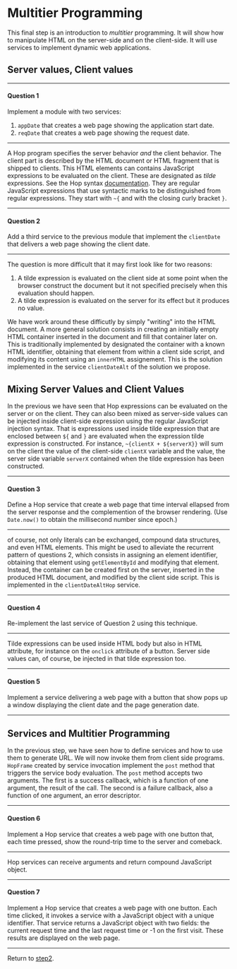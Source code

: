 Multitier Programming
=====================

This final step is an introduction to *multitier* programming. It will show
how to manipulate HTML on the server-side and on the client-side. It will
use services to implement dynamic web applications.


Server values, Client values
----------------------------

*****************************************************************************
#### Question 1 ####

Implement a module with two services:

  1. `appDate` that creates a web page showing the application start date.
  1. `reqDate` that creates a web page showing the request date.
*****************************************************************************

A Hop program specifies the server behavior *and* the client behavior.
The client part is described by the HTML document or HTML fragment that
is shipped to clients. This HTML elements can contains JavaScript expressions
to be evaluated on the client. These are designated as *tilde* expressions.
See the Hop syntax [documentation](http://localhost:8080/usr/local/share/doc/hop/3.2.0-pre1/00-syntax.html). They are regular JavaScript expressions
that use syntactic marks to be distinguished from regular expressions.
They start with `~{` and with the closing curly bracket `}`.

*****************************************************************************
#### Question 2 ####

Add a third service to the previous module that implement the `clientDate`
that delivers a web page showing the client date.
*****************************************************************************

The question is more difficult that it may first look like for two
reasons:
  1. A tilde expression is evaluated on the client side at some point when the
 browser construct the document but it not specified precisely when
 this evaluation should happen.
  2. A tilde expression is evaluated on the server for its effect but it
 produces no value.

We have work around these difficutly by simply "writing" into the HTML
document. A more general solution consists in creating an initially
empty HTML container inserted in the document and fill that container
later on. This is traditionally implemented by designated the container
with a known HTML identifier, obtaining that element from within a client
side script, and modifying its content using an `innerHTML` assignement.
This is the solution implemented in the service `clientDateAlt` of
the solution we propose.


Mixing Server Values and Client Values
--------------------------------------

In the previous we have seen that Hop expressions can be evaluated on
the server or on the client. They can also been mixed as server-side
values can be injected inside client-side expression using the regular
JavaScript injection syntax. That is expressions used inside tilde
expression that are enclosed between `${` and `}` are evaluated when
the expression tilde expression is constructed. For instance,
`~{clientX + ${serverX}}` will sum on the client the value of the
client-side `clientX` variable and the value, the server side variable
`serverX` contained when the tilde expression has been constructed.

*****************************************************************************
#### Question 3 ####

Define a Hop service that create a web page that time interval ellapsed
from the server response and the complemention of the browser rendering.
(Use `Date.now()` to obtain the millisecond number since epoch.)
*****************************************************************************

of course, not only literals can be exchanged, compound data
structures, and even HTML elements. This might be used to alleviate
the recurrent pattern of questions 2, which consists in assigning an
element identifier, obtaining that element using `getElementById` and
modifying that element. Instead, the container can be created first on
the server, inserted in the produced HTML document, and modified by
the client side script. This is implemented in the `clientDateAltHop`
service.

*****************************************************************************
#### Question 4 ####

Re-implement the last service of Question 2 using this technique.
*****************************************************************************

Tilde expressions can be used inside HTML body but also in HTML attribute,
for instance on the `onclick` attribute of a button. Server side values
can, of course, be injected in that tilde expression too.

*****************************************************************************
#### Question 5 ####

Implement a service delivering a web page with a button that show pops up
a window displaying the client date and the page generation date.
*****************************************************************************

Services and Multitier Programming
----------------------------------

In the previous step, we have seen how to define services and how to
use them to generate URL. We will now invoke them from client side programs.
`HopFrame` created by service invocation implement the `post` method
that triggers the service body evaluation. The `post` method accepts
two arguments. The first is a success callback, which is a function of
one argument, the result of the call. The second is a failure callback,
also a function of one argument, an error descriptor.

*****************************************************************************
#### Question 6 ####

Implement a Hop service that creates a web page with one button that, each
time pressed, show the round-trip time to the server and comeback.
*****************************************************************************

Hop services can receive arguments and return compound JavaScript object.

*****************************************************************************
#### Question 7 ####

Implement a Hop service that creates a web page with one button. Each
time clicked, it invokes a service with a JavaScript object with a
unique identifier. That service returns a JavaScript object with two
fields: the current request time and the last request time or -1 on the first
visit. These results are displayed on the web page.
*****************************************************************************


Return to [step2](https://github.com/manuel-serrano/hop-tutorials/tree/master/hello/step2/).
